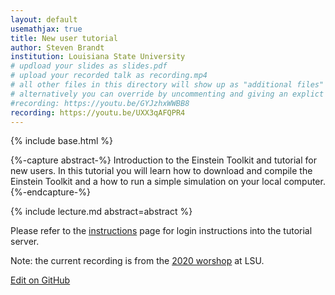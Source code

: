 ```yaml
---
layout: default
usemathjax: true
title: New user tutorial
author: Steven Brandt
institution: Louisiana State University
# updload your slides as slides.pdf
# upload your recorded talk as recording.mp4
# all other files in this directory will show up as "additional files"
# alternatively you can override by uncommenting and giving an explict URL:
#recording: https://youtu.be/GYJzhxWWBB8
recording: https://youtu.be/UXX3qAFQPR4
---
```

{% include base.html %}

{%-capture abstract-%}
Introduction to the Einstein Toolkit and tutorial for new users.
In this tutorial you will learn how to download and compile the Einstein
Toolkit and a how to run a simple simulation on your local computer.
{%-endcapture-%}

<div class="col-xs-12" markdown="1">
{% include lecture.md abstract=abstract %}

Please refer to the [instructions]({{base}}/instructions.html) page for login instructions into the tutorial server.

Note: the current recording is from the [2020 worshop](https://www.cct.lsu.edu/Einsteintoolkitworkshop) at LSU.

[Edit on GitHub](https://github.com/EinsteinToolkit/et2021uiuc/edit/master/{{page.path}})
</div>
